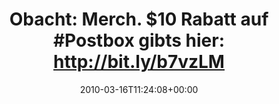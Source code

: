 ---
retweeted: false
source: <a href="http://twitter.com" rel="nofollow">Twitter Web Client</a>
entities:
  hashtags:
  - text: Postbox
    indices:
    - '30'
    - '38'
  - text: postbox
    indices:
    - '72'
    - '80'
  - text: discount
    indices:
    - '81'
    - '90'
  symbols: []
  user_mentions: []
  urls: []
display_text_range:
- '0'
- '90'
favorite_count: '0'
id_str: '10565451114'
truncated: false
retweet_count: '0'
id: '10565451114'
created_at: Tue Mar 16 11:24:08 +0000 2010
favorited: false
full_text: 'Obacht: Merch. $10 Rabatt auf #Postbox gibts hier: http://bit.ly/b7vzLM
  #postbox #discount'
lang: de
tags:
- Postbox
- postbox
- discount
- pesos/twitter
date: '2010-03-16T11:24:08+00:00'
src: https://twitter.com/bascht/status/10565451114
original_url: https://twitter.com/bascht/status/10565451114
type: twitter_tweet
text: 'Obacht: Merch. $10 Rabatt auf #Postbox gibts hier: http://bit.ly/b7vzLM #postbox
  #discount'
title: 'Obacht: Merch. $10 Rabatt auf #Postbox gibts hier: http://bit.ly/b7vzLM'

---